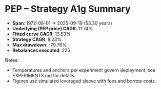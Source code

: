 # PEP – Strategy A1g Summary

- **Span**: 1972-06-01 → 2025-09-19 (53.30 years)
- **Underlying (PEP price) CAGR**: 11.74%
- **Fitted curve CAGR**: 13.53%
- **Strategy CAGR**: 8.23%
- **Max drawdown**: -79.76%
- **Rebalances executed**: 225

Notes:

- Temperatures and anchors per experiment govern deployment; see EXPERIMENTS.md for details.
- Figures use simulated leveraged sleeve with fees and borrow costs.
